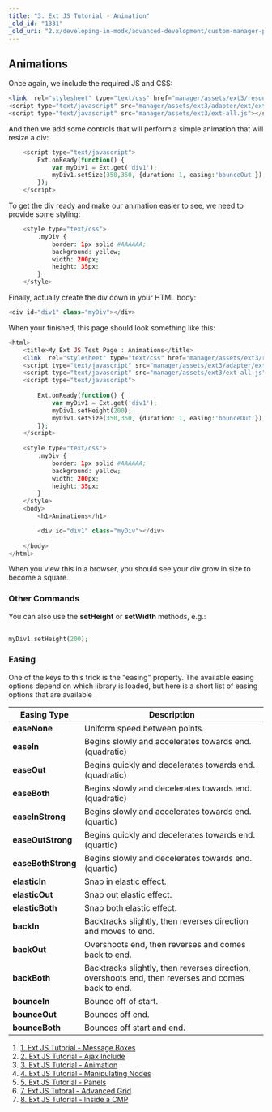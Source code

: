```yaml
---
title: "3. Ext JS Tutorial - Animation"
_old_id: "1331"
_old_uri: "2.x/developing-in-modx/advanced-development/custom-manager-pages/modext/modext-tutorials/3.-ext-js-tutorial-animation"
---
```


## Animations

Once again, we include the required JS and CSS:

``` php 
<link  rel="stylesheet" type="text/css" href="manager/assets/ext3/resources/css/ext-all.css" />
<script type="text/javascript" src="manager/assets/ext3/adapter/ext/ext-base.js"></script>
<script type="text/javascript" src="manager/assets/ext3/ext-all.js"></script>
```

And then we add some controls that will perform a simple animation that will resize a div:

``` php 
    <script type="text/javascript">        
        Ext.onReady(function() {
            var myDiv1 = Ext.get('div1');
            myDiv1.setSize(350,350, {duration: 1, easing:'bounceOut'});
        });        
    </script>
```

To get the div ready and make our animation easier to see, we need to provide some styling:

``` php 
    <style type="text/css">
        .myDiv {
            border: 1px solid #AAAAAA;
            background: yellow;
            width: 200px;
            height: 35px;
        }
    </style>
```

Finally, actually create the div down in your HTML body:

``` php 
<div id="div1" class="myDiv"></div>
```

When your finished, this page should look something like this:

``` php 
<html>
    <title>My Ext JS Test Page : Animations</title>
    <link  rel="stylesheet" type="text/css" href="manager/assets/ext3/resources/css/ext-all.css" />
    <script type="text/javascript" src="manager/assets/ext3/adapter/ext/ext-base.js"></script>
    <script type="text/javascript" src="manager/assets/ext3/ext-all.js"></script>
    <script type="text/javascript">
        
        Ext.onReady(function() {
            var myDiv1 = Ext.get('div1');
            myDiv1.setHeight(200);
            myDiv1.setSize(350,350, {duration: 1, easing:'bounceOut'});
        });        
    </script>
    
    <style type="text/css">
        .myDiv {
            border: 1px solid #AAAAAA;
            background: yellow;
            width: 200px;
            height: 35px;
        }
    </style>
    <body>
        <h1>Animations</h1>

        <div id="div1" class="myDiv"></div>    
       
    </body>
</html>
```

When you view this in a browser, you should see your div grow in size to become a square.

### Other Commands

You can also use the **setHeight** or **setWidth** methods, e.g.:

``` php 
 
myDiv1.setHeight(200);
```

### Easing

One of the keys to this trick is the "easing" property. The available easing options depend on which library is loaded, but here is a short list of easing options that are available

| Easing Type | Description |
|-------------|-------------|
| **easeNone** | Uniform speed between points. |
| **easeIn** | Begins slowly and accelerates towards end. (quadratic) |
| **easeOut** | Begins quickly and decelerates towards end. (quadratic) |
| **easeBoth** | Begins slowly and decelerates towards end. (quadratic) |
| **easeInStrong** | Begins slowly and accelerates towards end. (quartic) |
| **easeOutStrong** | Begins quickly and decelerates towards end. (quartic) |
| **easeBothStrong** | Begins slowly and decelerates towards end. (quartic) |
| **elasticIn** | Snap in elastic effect. |
| **elasticOut** | Snap out elastic effect. |
| **elasticBoth** | Snap both elastic effect. |
| **backIn** | Backtracks slightly, then reverses direction and moves to end. |
| **backOut** | Overshoots end, then reverses and comes back to end. |
| **backBoth** | Backtracks slightly, then reverses direction, overshoots end, then reverses and comes back to end. |
| **bounceIn** | Bounce off of start. |
| **bounceOut** | Bounces off end. |
| **bounceBoth** | Bounces off start and end. |
1. [1. Ext JS Tutorial - Message Boxes](developing-in-modx/advanced-development/custom-manager-pages/modext/modext-tutorials/1.-ext-js-tutorial-message-boxes)
2. [2. Ext JS Tutorial - Ajax Include](developing-in-modx/advanced-development/custom-manager-pages/modext/modext-tutorials/2.-ext-js-tutorial-ajax-include)
3. [3. Ext JS Tutorial - Animation](developing-in-modx/advanced-development/custom-manager-pages/modext/modext-tutorials/3.-ext-js-tutorial-animation)
4. [4. Ext JS Tutorial - Manipulating Nodes](developing-in-modx/advanced-development/custom-manager-pages/modext/modext-tutorials/4.-ext-js-tutorial-manipulating-nodes)
5. [5. Ext JS Tutorial - Panels](developing-in-modx/advanced-development/custom-manager-pages/modext/modext-tutorials/5.-ext-js-tutorial-panels)
6. [7. Ext JS Tutoral - Advanced Grid](developing-in-modx/advanced-development/custom-manager-pages/modext/modext-tutorials/7.-ext-js-tutoral-advanced-grid)
7. [8. Ext JS Tutorial - Inside a CMP](developing-in-modx/advanced-development/custom-manager-pages/modext/modext-tutorials/8.-ext-js-tutorial-inside-a-cmp)